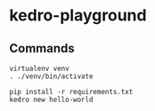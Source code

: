 # kedro-playground

## Commands
```
virtualenv venv
. ./venv/bin/activate

pip install -r requirements.txt
kedro new hello-world
``` 